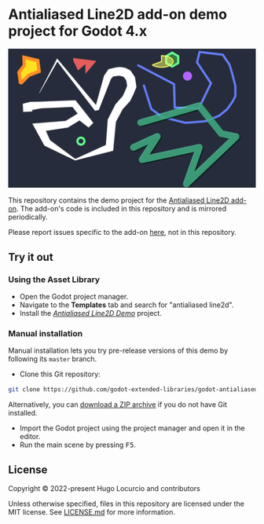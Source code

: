 # Antialiased Line2D add-on demo project for Godot 4.x

![Screenshot](https://raw.githubusercontent.com/Calinou/media/master/godot-antialiased-line2d-demo/screenshot.png)

This repository contains the demo project for the
[Antialiased Line2D add-on](https://github.com/godot-extended-libraries/godot-antialiased-line2d).
The add-on's code is included in this repository and is mirrored periodically.

Please report issues specific to the add-on
[here](https://github.com/godot-extended-libraries/godot-antialiased-line2d), not in this repository.

## Try it out

### Using the Asset Library

- Open the Godot project manager.
- Navigate to the **Templates** tab and search for "antialiased line2d".
- Install the [*Antialiased Line2D Demo*](https://godotengine.org/asset-library/asset/1267) project.

### Manual installation

Manual installation lets you try pre-release versions of this demo by following its
`master` branch.

- Clone this Git repository:

```bash
git clone https://github.com/godot-extended-libraries/godot-antialiased-line2d-demo.git
```

Alternatively, you can
[download a ZIP archive](https://github.com/godot-extended-libraries/godot-antialiased-line2d-demo/archive/master.zip)
if you do not have Git installed.

- Import the Godot project using the project manager and open it in the editor.
- Run the main scene by pressing <kbd>F5</kbd>.

## License

Copyright © 2022-present Hugo Locurcio and contributors

Unless otherwise specified, files in this repository are licensed under the
MIT license. See [LICENSE.md](LICENSE.md) for more information.
